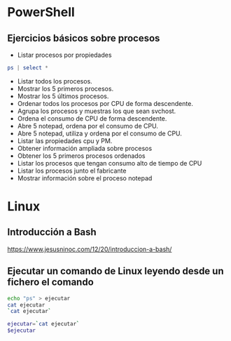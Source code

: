# PowerShell

## Ejercicios básicos sobre procesos
- Listar procesos por propiedades
```PowerShell
ps | select *
```
- Listar todos los procesos.
- Mostrar los 5 primeros procesos.
- Mostrar los 5 últimos procesos.
- Ordenar todos los procesos por CPU de forma descendente.
- Agrupa los procesos y muestras los que sean svchost.
- Ordena el consumo de CPU de forma descendente.
- Abre 5 notepad, ordena por el consumo de CPU.
- Abre 5 notepad, utiliza y ordena por el consumo de CPU.
- Listar las propiedades cpu y PM.
- Obtener información ampliada sobre procesos
- Obtener los 5 primeros procesos ordenados
- Listar los procesos que tengan consumo alto de tiempo de CPU
- Listar los procesos junto el fabricante
- Mostrar información sobre el proceso notepad

# Linux

## Introducción a Bash
https://www.jesusninoc.com/12/20/introduccion-a-bash/

## Ejecutar un comando de Linux leyendo desde un fichero el comando
```Bash
echo "ps" > ejecutar
cat ejecutar
`cat ejecutar`
```
```Bash
ejecutar=`cat ejecutar`
$ejecutar
```
